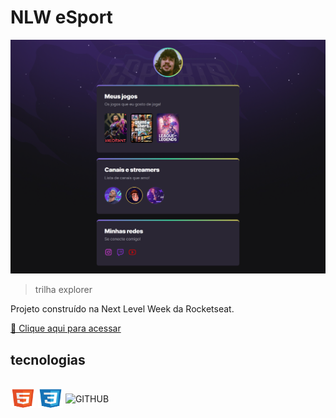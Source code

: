 # NLW eSport

![preview](./.github/preview.png)

> trilha explorer

Projeto construído na Next Level Week da Rocketseat.

[🔗 Clique aqui para acessar](https://import-willian.github.io/nlw-esport-explorer/    )

## tecnologias

<div style="display: inline_block"><br>
    <img align="center" alt="HTML" height="30" width="40" src="https://raw.githubusercontent.com/devicons/devicon/master/icons/html5/html5-original.svg">
    <img align="center" alt="CSS" height="30" width="40" src="https://raw.githubusercontent.com/devicons/devicon/master/icons/css3/css3-original.svg">
    <img align="center" alt="GITHUB" height="30" width="40" src="https://cdn.jsdelivr.net/gh/devicons/devicon/icons/github/github-original.svg" />
          
</div>
